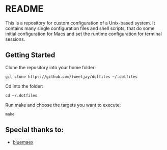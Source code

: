 # README

This is a repository for custom configuration of a Unix-based system. It
contains many single configuration files  and shell scripts, that do some
initial configuration for Macs and set the runtime configuration for terminal
sessions.

## Getting Started

Clone the repository into your home folder:
```
git clone https://github.com/tweetjay/dotfiles ~/.dotfiles
```
Cd into the folder:
```
cd ~/.dotfiles
```
Run make and choose the targets you want to execute:
```
make
```

## Special thanks to:
* [bluemaex](https://github.com/bluemaex/dotfiles)
